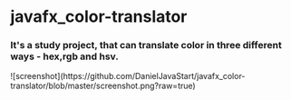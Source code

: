 # javafx_color-translator
<h3>It's a study project, that can translate color in three different ways - hex,rgb and hsv.</h3>
![screenshot](https://github.com/DanielJavaStart/javafx_color-translator/blob/master/screenshot.png?raw=true)

